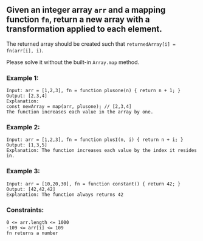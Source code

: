 ## Given an integer array `arr` and a mapping function `fn`, return a new array with a transformation applied to each element.


The returned array should be created such that `returnedArray[i] = fn(arr[i], i)`.

Please solve it without the built-in `Array.map` method.

### Example 1:
    Input: arr = [1,2,3], fn = function plusone(n) { return n + 1; }
    Output: [2,3,4]
    Explanation:
    const newArray = map(arr, plusone); // [2,3,4]
    The function increases each value in the array by one. 

### Example 2:
    Input: arr = [1,2,3], fn = function plusI(n, i) { return n + i; }
    Output: [1,3,5]
    Explanation: The function increases each value by the index it resides in.

### Example 3:
    Input: arr = [10,20,30], fn = function constant() { return 42; }
    Output: [42,42,42]
    Explanation: The function always returns 42


### Constraints:
    0 <= arr.length <= 1000
    -109 <= arr[i] <= 109
    fn returns a number

